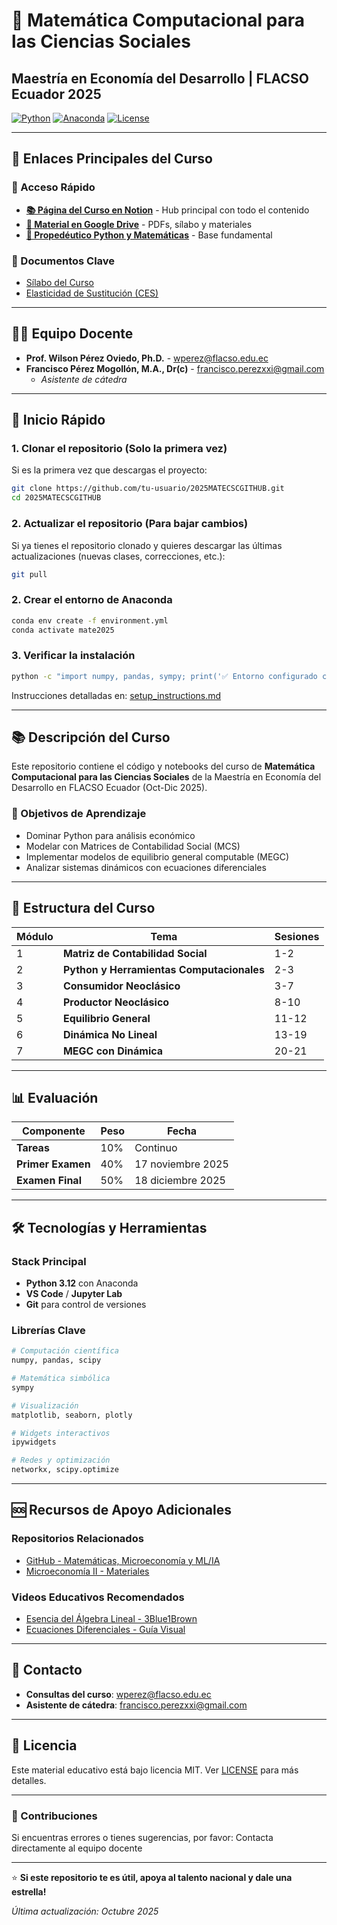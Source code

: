 # 🧮 Matemática Computacional para las Ciencias Sociales
## Maestría en Economía del Desarrollo | FLACSO Ecuador 2025

[![Python](https://img.shields.io/badge/Python-3.12-blue.svg)](https://www.python.org/)
[![Anaconda](https://img.shields.io/badge/Anaconda-Latest-green.svg)](https://www.anaconda.com/)
[![License](https://img.shields.io/badge/License-MIT-yellow.svg)](LICENSE)

---

## 🔗 Enlaces Principales del Curso

### 📌 Acceso Rápido
- **[📚 Página del Curso en Notion](https://gamy-table-e18.notion.site/Matem-tica-Computacional-para-las-Ciencias-Sociales-29bf20a45ba680f3804de8591b3520b1)** - Hub principal con todo el contenido
- **[📁 Material en Google Drive](https://drive.google.com/drive/folders/1Hq1RnKaCe4xMWEV6oGSGeabTMjm7PdFe)** - PDFs, sílabo y materiales
- **[🐍 Propedéutico Python y Matemáticas](https://gamy-table-e18.notion.site/Proped-utico-de-Matem-ticas-y-Programaci-n-en-Python-258f20a45ba680979649d9f48bd7a90a)** - Base fundamental

### 📄 Documentos Clave
- [Sílabo del Curso](https://drive.google.com/file/d/1qoO7xUXb6Yc0k2ofWRTap0XC1gNIUGzs/view?usp=sharing)
- [Elasticidad de Sustitución (CES)](https://drive.google.com/file/d/1Cih6a0FrSnKYpvctwKsNEHbEehT0KVYw/view?usp=sharing)

---

## 👨‍🏫 Equipo Docente

- **Prof. Wilson Pérez Oviedo, Ph.D.** - wperez@flacso.edu.ec
- **Francisco Pérez Mogollón, M.A., Dr(c)** - francisco.perezxxi@gmail.com
  - *Asistente de cátedra*

---

## 🚀 Inicio Rápido

### 1\. Clonar el repositorio (Solo la primera vez)

Si es la primera vez que descargas el proyecto:

```bash
git clone https://github.com/tu-usuario/2025MATECSCGITHUB.git
cd 2025MATECSCGITHUB
```

### 2\. Actualizar el repositorio (Para bajar cambios)

Si ya tienes el repositorio clonado y quieres descargar las últimas actualizaciones (nuevas clases, correcciones, etc.):

```bash
git pull
```

### 2. Crear el entorno de Anaconda
```bash
conda env create -f environment.yml
conda activate mate2025
```

### 3. Verificar la instalación
```bash
python -c "import numpy, pandas, sympy; print('✅ Entorno configurado correctamente')"
```

Instrucciones detalladas en: [setup_instructions.md](setup_instructions.md)

---

## 📚 Descripción del Curso

Este repositorio contiene el código y notebooks del curso de **Matemática Computacional para las Ciencias Sociales** de la Maestría en Economía del Desarrollo en FLACSO Ecuador (Oct-Dic 2025).

### 🎯 Objetivos de Aprendizaje

- Dominar Python para análisis económico
- Modelar con Matrices de Contabilidad Social (MCS)
- Implementar modelos de equilibrio general computable (MEGC)
- Analizar sistemas dinámicos con ecuaciones diferenciales

---

## 📂 Estructura del Curso

| Módulo | Tema | Sesiones |
|--------|------|----------|
| 1 | **Matriz de Contabilidad Social** | 1-2 |
| 2 | **Python y Herramientas Computacionales** | 2-3 |
| 3 | **Consumidor Neoclásico** | 3-7 |
| 4 | **Productor Neoclásico** | 8-10 |
| 5 | **Equilibrio General** | 11-12 |
| 6 | **Dinámica No Lineal** | 13-19 |
| 7 | **MEGC con Dinámica** | 20-21 |

---

## 📊 Evaluación

| Componente | Peso | Fecha |
|------------|------|-------|
| **Tareas** | 10% | Continuo |
| **Primer Examen** | 40% | 17 noviembre 2025 |
| **Examen Final** | 50% | 18 diciembre 2025 |

---

## 🛠 Tecnologías y Herramientas

### Stack Principal
- **Python 3.12** con Anaconda
- **VS Code** / **Jupyter Lab**
- **Git** para control de versiones

### Librerías Clave
```python
# Computación científica
numpy, pandas, scipy

# Matemática simbólica
sympy

# Visualización
matplotlib, seaborn, plotly

# Widgets interactivos
ipywidgets

# Redes y optimización
networkx, scipy.optimize
```

---

## 🆘 Recursos de Apoyo Adicionales

### Repositorios Relacionados
- [GitHub - Matemáticas, Microeconomía y ML/IA](https://github.com/adalovelace-ec)
- [Microeconomía II - Materiales](https://gamy-table-e18.notion.site/Microeconom-a-II-25df20a45ba6809f9447c7407c191cf9?pvs=74)

### Videos Educativos Recomendados
- [Esencia del Álgebra Lineal - 3Blue1Brown](http://www.youtube.com/watch?v=fNk_zzaMoSs)
- [Ecuaciones Diferenciales - Guía Visual](http://www.youtube.com/watch?v=p_di4Zn4wz4)

---

## 📧 Contacto

- **Consultas del curso**: wperez@flacso.edu.ec
- **Asistente de cátedra**: francisco.perezxxi@gmail.com

---

## 📄 Licencia

Este material educativo está bajo licencia MIT. Ver [LICENSE](LICENSE) para más detalles.

---

### 🌟 Contribuciones

Si encuentras errores o tienes sugerencias, por favor:
Contacta directamente al equipo docente

---

⭐ **Si este repositorio te es útil, apoya al talento nacional y dale una estrella!**

*Última actualización: Octubre 2025*
